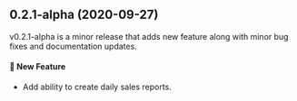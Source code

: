 ## 0.2.1-alpha (2020-09-27)

v0.2.1-alpha is a minor release that adds new feature along with minor bug fixes and documentation updates.

#### :rocket: New Feature
- Add ability to create daily sales reports.

